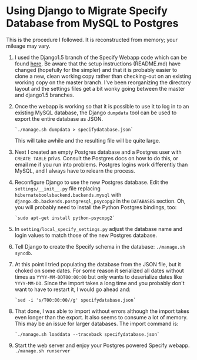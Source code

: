 Using Django to Migrate Specify Database from MySQL to Postgres
===============================================================

This is the procedure I followed. It is reconstructed from memory;
your mileage may vary.

1. I used the Django1.5 branch of the Specify Webapp code which can be
   found
   [here](https://github.com/specify/specifyweb/tree/django1.5). Be
   aware that the setup instructions (README.md) have changed
   (hopefully for the simpler) and that it is probably easier to clone
   a new, clean working copy rather than checking-out on an existing 
   working copy on the master branch.
   I've been reorganizing the directory layout and the settings files
   get a bit wonky going between the master and django1.5 branches.

2. Once the webapp is working so that it is possible to use it to
   log in to an existing MySQL database, the Django `dumpdata` tool can
   be used to export the entire database as JSON.

       `./manage.sh dumpdata > specifydatabase.json`

   This will take awhile and the resulting file will be quite large.

3. Next I created an empty Postgres database and a Postgres user with
   `CREATE TABLE` privs. Consult the Postgres docs on how to do this,
   or email me if you run into problems. Postgres logins work
   differently than MySQL, and I always have to relearn the process.

4. Reconfigure Django to use the new Postgres database. Edit the
   `settings/__init__.py` file replacing
   `hibernateboolsbackend.backends.mysql` with
   `django.db.backends.postgresql_psycopg2` in the `DATABASES`
   section. Oh, you will probably need to install the Python Postgres
   bindings, too:

       `sudo apt-get install python-psycopg2`

5. In `setting/local_specify_settings.py` adjust the database name and login
   values to match those of the new Postgres database.

6. Tell Django to create the Specify schema in the database:
   `./manage.sh syncdb`.

7. At this point I tried populating the database from the JSON file,
   but it choked on some dates. For some reason it serialized all dates
   without times as `YYYY-MM-DDT00:00:00` but only wants to
   deserialize dates like `YYYY-MM-DD`. Since the import takes a long
   time and you probably don't want to have to restart it, I would go
   ahead and:

       `sed -i 's/T00:00:00//g' specifydatabase.json`

8. That done, I was able to import without errors although the import
   takes even longer than the export. It also seems to consume a lot
   of memory. This may be an issue for larger databases. The import
   command is:

       `./manage.sh loaddata --traceback specifydatabase.json`

9. Start the web server and enjoy your Postgres powered Specify
   webapp. `./manage.sh runserver`

